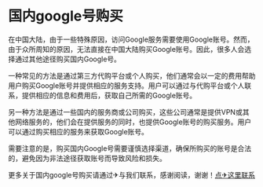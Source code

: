 # 国内google号购买

在中国大陆，由于一些特殊原因，访问Google服务需要使用Google账号。然而，由于众所周知的原因，无法直接在中国大陆购买Google账号。因此，很多人会选择通过其他途径购买国内Google号。

一种常见的方法是通过第三方代购平台或个人购买，他们通常会以一定的费用帮助用户购买Google账号并提供相应的服务支持。用户可以通过与代购平台或个人联系，提供相应的信息和费用后，获取自己所需的Google账号。

另一种方法是通过一些国内的服务商或公司购买，这些公司通常是提供VPN或其他网络服务的，他们会在提供服务的同时，也提供Google账号的购买服务。用户可以通过购买相应的服务来获取Google账号。

需要注意的是，购买国内Google号需要谨慎选择渠道，确保所购买的账号是合法的，避免因为非法途径获取账号而导致风险和损失。

更多关于国内google号购买请通过✈与我们联系，感谢阅读，谢谢！[点✈这里联系](https://gg.k02.cc)
